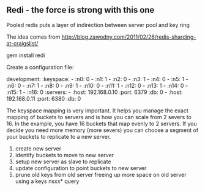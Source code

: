 Redi - the force is strong with this one
----------

Pooled redis puts a layer of indirection between server pool and key ring


The idea comes from http://blog.zawodny.com/2011/02/26/redis-sharding-at-craigslist/

  gem install redi


Create a configuration file:

  development:
    :keyspace:
      - :n0: 0
      - :n1: 1
      - :n2: 0
      - :n3: 1
      - :n4: 0
      - :n5: 1
      - :n6: 0
      - :n7: 1
      - :n8: 0
      - :n9: 1
      - :n10: 0
      - :n11: 1
      - :n12: 0
      - :n13: 1
      - :n14: 0
      - :n15: 1
      - :n16: 0
    :servers:
      - :host: 192.168.0.10
        :port: 6379
        :db: 0
      - :host: 192.168.0.11
        :port: 6380
        :db: 0

The keyspace mapping is very important.  It helps you manage the exact mapping of buckets to servers and is how you can scale from 2 severs to 16.
In the example, you have 16 buckets that map evenly to 2 servers.  If you decide you need more memory (more severs) you can choose a segment of your
buckets to replicate to a new server.  

1. create new server
2. identify buckets to move to new server
3. setup new server as slave to replicate
4. update configuration to point buckets to new server
5. prune old keys from old server freeing up more space on old server using a keys nsxx* query
